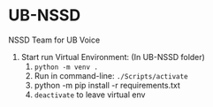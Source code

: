# UB-NSSD
NSSD Team for UB Voice


1. Start run Virtual Environment:  (In UB-NSSD folder)
    1. `python -m venv .`
    2. Run in command-line: `./Scripts/activate`
    3. python -m pip install -r requirements.txt
    4. `deactivate` to leave virtual env
